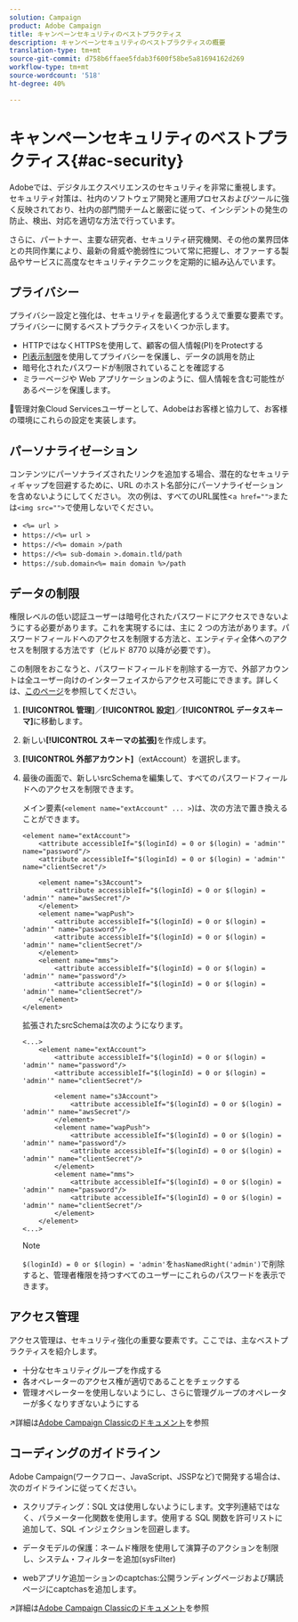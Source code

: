 ```yaml
---
solution: Campaign
product: Adobe Campaign
title: キャンペーンセキュリティのベストプラクティス
description: キャンペーンセキュリティのベストプラクティスの概要
translation-type: tm+mt
source-git-commit: d758b6ffaee5fdab3f600f58be5a81694162d269
workflow-type: tm+mt
source-wordcount: '518'
ht-degree: 40%

---
```


# キャンペーンセキュリティのベストプラクティス{#ac-security}

Adobeでは、デジタルエクスペリエンスのセキュリティを非常に重視します。 セキュリティ対策は、社内のソフトウェア開発と運用プロセスおよびツールに強く反映されており、社内の部門間チームと厳密に従って、インシデントの発生の防止、検出、対応を適切な方法で行っています。

さらに、パートナー、主要な研究者、セキュリティ研究機関、その他の業界団体との共同作業により、最新の脅威や脆弱性について常に把握し、オファーする製品やサービスに高度なセキュリティテクニックを定期的に組み込んでいます。

## プライバシー

プライバシー設定と強化は、セキュリティを最適化するうえで重要な要素です。プライバシーに関するベストプラクティスをいくつか示します。

* HTTPではなくHTTPSを使用して、顧客の個人情報(PI)をProtectする
* [PI表示制限](../dev/restrict-pi-view.md)を使用してプライバシーを保護し、データの誤用を防止
* 暗号化されたパスワードが制限されていることを確認する
* ミラーページや Web アプリケーションのように、個人情報を含む可能性があるページを保護します。

:speech_balloon:管理対象Cloud Servicesユーザーとして、Adobeはお客様と協力して、お客様の環境にこれらの設定を実装します。

## パーソナライゼーション

コンテンツにパーソナライズされたリンクを追加する場合、潜在的なセキュリティギャップを回避するために、URL のホスト名部分にパーソナライゼーションを含めないようにしてください。 次の例は、すべてのURL属性&lt;`a href="">`または`<img src="">`で使用しないでください。

* `<%= url >`
* `https://<%= url >`
* `https://<%= domain >/path`
* `https://<%= sub-domain >.domain.tld/path`
* `https://sub.domain<%= main domain %>/path`

## データの制限

権限レベルの低い認証ユーザーは暗号化されたパスワードにアクセスできないようにする必要があります。これを実現するには、主に 2 つの方法があります。パスワードフィールドへのアクセスを制限する方法と、エンティティ全体へのアクセスを制限する方法です（ビルド 8770 以降が必要です）。

この制限をおこなうと、パスワードフィールドを削除する一方で、外部アカウントは全ユーザー向けのインターフェイスからアクセス可能にできます。詳しくは、[このページ](../dev/restrict-pi-view.md)を参照してください。

1. **[!UICONTROL 管理]**／**[!UICONTROL 設定]**／**[!UICONTROL データスキーマ]**&#x200B;に移動します。

1. 新しい&#x200B;**[!UICONTROL スキーマの拡張]**&#x200B;を作成します。

1. **[!UICONTROL 外部アカウント]**（extAccount）を選択します。

1. 最後の画面で、新しいsrcSchemaを編集して、すべてのパスワードフィールドへのアクセスを制限できます。

   メイン要素(`<element name="extAccount" ... >`)は、次の方法で置き換えることができます。

   ```
   <element name="extAccount">
       <attribute accessibleIf="$(loginId) = 0 or $(login) = 'admin'" name="password"/>
       <attribute accessibleIf="$(loginId) = 0 or $(login) = 'admin'" name="clientSecret"/>
   
       <element name="s3Account">
           <attribute accessibleIf="$(loginId) = 0 or $(login) = 'admin'" name="awsSecret"/>
       </element>
       <element name="wapPush">
           <attribute accessibleIf="$(loginId) = 0 or $(login) = 'admin'" name="password"/>
           <attribute accessibleIf="$(loginId) = 0 or $(login) = 'admin'" name="clientSecret"/>
       </element>
       <element name="mms">
           <attribute accessibleIf="$(loginId) = 0 or $(login) = 'admin'" name="password"/>
           <attribute accessibleIf="$(loginId) = 0 or $(login) = 'admin'" name="clientSecret"/>
       </element>
   </element>
   ```

   拡張されたsrcSchemaは次のようになります。

   ```
   <...>
       <element name="extAccount">
           <attribute accessibleIf="$(loginId) = 0 or $(login) = 'admin'" name="password"/>
           <attribute accessibleIf="$(loginId) = 0 or $(login) = 'admin'" name="clientSecret"/>
   
           <element name="s3Account">
               <attribute accessibleIf="$(loginId) = 0 or $(login) = 'admin'" name="awsSecret"/>
           </element>
           <element name="wapPush">
               <attribute accessibleIf="$(loginId) = 0 or $(login) = 'admin'" name="password"/>
               <attribute accessibleIf="$(loginId) = 0 or $(login) = 'admin'" name="clientSecret"/>
           </element>
           <element name="mms">
               <attribute accessibleIf="$(loginId) = 0 or $(login) = 'admin'" name="password"/>
               <attribute accessibleIf="$(loginId) = 0 or $(login) = 'admin'" name="clientSecret"/>
           </element>
       </element>
   <...> 
   ```

   >[!NOTE]
   >
   >`$(loginId) = 0 or $(login) = 'admin'`を`hasNamedRight('admin')`で削除すると、管理者権限を持つすべてのユーザーにこれらのパスワードを表示できます。


## アクセス管理

アクセス管理は、セキュリティ強化の重要な要素です。ここでは、主なベストプラクティスを紹介します。

* 十分なセキュリティグループを作成する
* 各オペレーターのアクセス権が適切であることをチェックする
* 管理オペレーターを使用しないようにし、さらに管理グループのオペレーターが多くなりすぎないようにする

:arrow_upper_right:詳細は[Adobe Campaign Classicのドキュメント](https://experienceleague.adobe.com/docs/campaign-classic/using/installing-campaign-classic/security-privacy/access-management.html?lang=en#webapp-operator)を参照

## コーディングのガイドライン

Adobe Campaign(ワークフロー、JavaScript、JSSPなど)で開発する場合は、次のガイドラインに従ってください。

* スクリプティング：SQL 文は使用しないようにします。文字列連結ではなく、パラメーター化関数を使用します。使用する SQL 関数を許可リストに追加して、SQL インジェクションを回避します。

* データモデルの保護：ネームド権限を使用して演算子のアクションを制限し、システム・フィルターを追加(sysFilter)

* webアプリケ追加ーションのcaptchas:公開ランディングページおよび購読ページにcaptchasを追加します。

:arrow_upper_right:詳細は[Adobe Campaign Classicのドキュメント](https://experienceleague.adobe.com/docs/campaign-classic/using/installing-campaign-classic/security-privacy/scripting-coding-guidelines.html?lang=en#installing-campaign-classic)を参照
